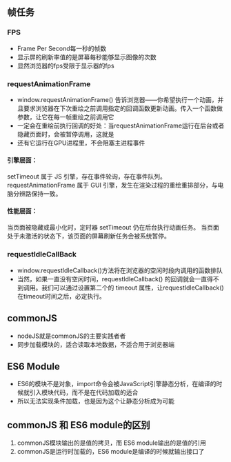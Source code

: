 ## 帧任务
### FPS
- Frame Per Second每一秒的帧数
- 显示屏的刷新率值的是屏幕每秒能够显示图像的次数
- 显然浏览器的fps受限于显示器的fps
### requestAnimationFrame
- window.requestAnimationFrame() 告诉浏览器——你希望执行一个动画，并且要求浏览器在下次重绘之前调用指定的回调函数更新动画。传入一个函数做参数，让它在每一帧重绘之前调用它
- 一定会在重绘前执行回调的好处：当requestAnimationFrame运行在后台或者隐藏页面时，会被暂停调用，这就是
- 还有它运行在GPU进程里，不会阻塞主进程事件
#### 引擎层面：
setTimeout 属于 JS 引擎，存在事件轮询，存在事件队列。
requestAnimationFrame 属于 GUI 引擎，发生在渲染过程的重绘重排部分，与电脑分辨路保持一致。
#### 性能层面：
当页面被隐藏或最小化时，定时器 setTimeout 仍在后台执行动画任务。
当页面处于未激活的状态下，该页面的屏幕刷新任务会被系统暂停。
### requestIdleCallBack
- window.requestIdleCallback()方法将在浏览器的空闲时段内调用的函数排队
- 当然，如果一直没有空闲时间，requestIdleCallback() 的回调就会一直得不到调用。我们可以通过设置第二个的 timeout 属性，让requestIdleCallback()在timeout时间之后，必定执行。
## commonJS
- nodeJS就是commonJS的主要实践者者
- 同步加载模块的，适合读取本地数据，不适合用于浏览器端
## ES6 Module
- ES6的模块不是对象，import命令会被JavaScript引擎静态分析，在编译的时候就引入模块代码，而不是在代码加载的适合
- 所以无法实现条件加载，也是因为这个让静态分析成为可能
## commonJS 和 ES6 module的区别
1. commonJS模块输出的是值的拷贝，而 ES6 module输出的是值的引用
2. commonJS是运行时加载的，ES6 module是编译的时候就输出接口了
